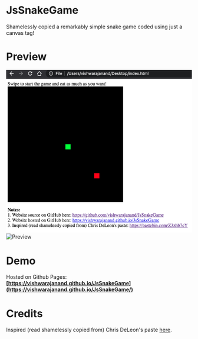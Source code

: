 # JsSnakeGame
Shamelessly copied a remarkably simple snake game coded using just a canvas tag!

# Preview

![Preview](https://github.com/vishwarajanand/JsSnakeGame/blob/main/demos/game_start.png?raw=true "Game Start")
![Preview](https://github.com/vishwarajanand/JsSnakeGame/blob/main/demos/game_play_.png?raw=true "Game Play")

# Demo
Hosted on Github Pages:
**[https://vishwarajanand.github.io/JsSnakeGame](https://vishwarajanand.github.io/JsSnakeGame/)**

# Credits
Inspired (read shamelessly copied from) Chris DeLeon's paste [here](https://pastebin.com/Z3zhb7cY).
